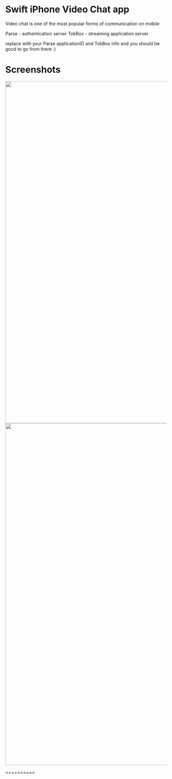# Swift iPhone Video Chat app

Video chat is one of the most popular forms of communication on mobile

Parse - authentication server
TokBox - streaming application server

replace with your Parse applicationID and TokBox info and you should be good to go from there :)


Screenshots
==========

<p align="center">
    <img src ="https://raw.githubusercontent.com/mparrish91/parse-tokbox-videocallingapp/master/Screenshots/screenshot1.PNG" height="1067" width="600" />
      <img src ="https://raw.githubusercontent.com/mparrish91/parse-tokbox-videocallingapp/master/Screenshots/screenshot.PNG" height="1067" width="600" />
</p>



==========
